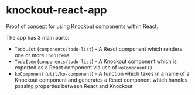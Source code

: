 # knockout-react-app

Proof of concept for using Knockout components within React.

The app has 3 main parts:

* `TodoList` (`components/todo-list`) - A React component which renders one or more `TodoItem`s
* `TodoItem` (`components/todo-list`) - A Knockout component which is exported as a React component via use of `koComponent()`
* `koComponent` (`util/ko-component`) - A function which takes in a name of a Knockout component and generates a React component which handles passing properties between React and Knockout
